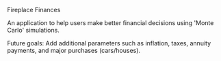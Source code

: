 Fireplace Finances

An application to help users make better financial decisions using 'Monte Carlo' simulations. 

Future goals: Add additional parameters such as inflation, taxes, annuity payments, and major purchases (cars/houses).